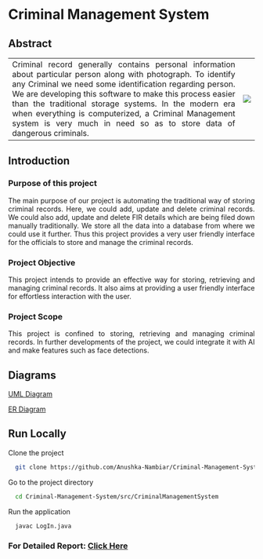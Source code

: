 # Criminal Management System


## Abstract
<table>
  <tr>
    <td align="justify">Criminal record generally contains personal information about particular person
along with photograph. To identify any Criminal we need some identification
regarding person. We are developing this software to make this process easier
than the traditional storage systems. In the modern era when everything is
computerized, a Criminal Management system is very much in need so as to store
data of dangerous criminals. </td>
    <td><img src="https://user-images.githubusercontent.com/101894323/159948885-3b17301b-0829-4dec-8ab6-b5f226072e35.jpg" /></td>
   </tr>
</table>

## Introduction
### Purpose of this project
<p align="justify">
  The main purpose of our project is automating the traditional way of storing criminal records.
Here, we could add, update and delete criminal records. We could also add, update and delete
FIR details which are being filed down manually traditionally. We store all the data into a
database from where we could use it further. Thus this project provides a very user friendly
interface for the officials to store and manage the criminal records. 
</p>

### Project Objective
<p align="justify">
  This project intends to provide an effective way for storing, retrieving and managing criminal
records. It also aims at providing a user friendly interface for effortless interaction with the
user. 
</p>

### Project Scope
<p align="justify">
  This project is confined to storing, retrieving and managing criminal records. In further
developments of the project, we could integrate it with AI and make features such as face
detections.
</p>

## Diagrams
[UML Diagram](https://github.com/Anushka-Nambiar/Criminal-Management-System/blob/master/UML%20Diagram/UML.pdf)

[ER Diagram](https://github.com/Anushka-Nambiar/Criminal-Management-System/blob/master/ER%20Diagram/ER%20Diagram%20-%20Criminal%20Management%20System.png)

## Run Locally

Clone the project

```bash
  git clone https://github.com/Anushka-Nambiar/Criminal-Management-System
```

Go to the project directory

```bash
  cd Criminal-Management-System/src/CriminalManagementSystem
```

Run the application

```bash
  javac LogIn.java
```



### For Detailed Report: <a href="https://github.com/Kumar-laxmi/Criminal-Management-System/blob/main/REPORT/Team%20-%202.pdf">Click Here</a>

